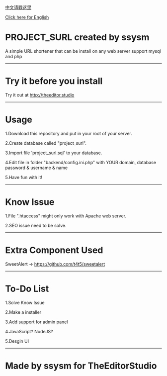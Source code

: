 [中文请戳这里](https://github.com/ssysm/project_surl/blob/master/README_CN.md)

[Click here for English](https://github.com/ssysm/project_surl/blob/master/README_CN.md)

# PROJECT_SURL created by ssysm

A simple URL shortener that can be install on any web server support mysql and php

----------------------------------------

# Try it before you install

Try it out at http://theeditor.studio


-----------------------------------------
# Usage

1.Download this repository and put in your root of your server.

2.Create database called "project_surl".

3.Import file 'project_surl.sql' to your database.

4.Edit file in folder "backend/config.ini.php" with YOUR domain, database password & username & name

5.Have fun with it!

-----------------------------------------

# Know Issue

1.File ".htaccess" might only work with Apache web server.

2.SEO issue need to be solve.

--------------------------------------------

# Extra Component Used

SweetAlert -> https://github.com/t4t5/sweetalert

--------------------------------------------

# To-Do List 

1.Solve Know Issue

2.Make a installer

3.Add support for admin panel

4.JavaScript? NodeJS?

5.Desgin UI

---------------------------------------------

# Made by ssysm for TheEditorStudio
